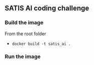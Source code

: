 ## SATIS AI coding challenge

### Build the image
From the root folder

* ```docker build -t satis_ai .```

### Run the image

